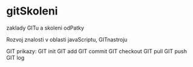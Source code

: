 # gitSkoleni
zaklady GITu a skoleni odPatky

Rozvoj znalosti v oblasti javaScriptu, GITnastroju

GIT prikazy:
    GIT init
    GIT add
    GIT commit
    GIT checkout
    GIT pull 
    GIT push
    GIT log